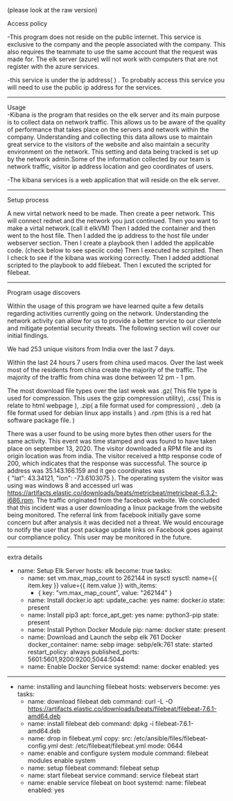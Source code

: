 (please look at the raw version)

Access policy 

-This program does not reside on the public internet. This service is exclusive to the company and the people associated with the company. This also requires the teammate to use the same account that the request was made for. The elk server (azure) will not work with computers that are not register with the azure services.

-this service is under the ip address(   ) . To probably access this service you will need to use the public ip address for the services.

---------------------------------------------------------------------------------------------------------------------------------------------------------------------------------
Usage  
-Kibana is the program that resides on the elk server and its main purpose is to collect data on network traffic. This allows us to be aware of the quality of performance that takes place on the servers and network within the company. Understanding and collecting this data allows use to maintain great service to the visitors of the website and also maintain a security environment on the network. This setting and data being tracked is set up by the network admin.Some of the information collected by our team is network traffic, visitor ip address location and geo coordinates of users.  

-The kibana services is a web application that will reside on the elk server.

---------------------------------------------------------------------------------------------------------------------------------------------------------------------------------

Setup process

A new virtal network need to be made.
Then create a peer network. This will connect rednet and the network you just continued. 
Then you want to make a virtal network.(call it elkVM)
Then I added the container and then went to the host file.
Then I added the ip address to the host file under webserver section.
Then I create a playbook then I added the applicable code. (check below to see speciic code)
Then I executed he scrpited.
Then I check to see if the kibana was working correctly.
Then I added addtional scripted to the playbook to add filebeat.
Then I excuted the scripted for filebeat.

---------------------------------------------------------------------------------------------------------------------------------------------------------------------------------

Program usage discovers

Within the usage of this program we have learned quite a few details regarding activities currently going on the network. Understanding the network activity can allow for us to provide a better service to our clientele and mitigate potential security threats. The following section will cover our initial findings.

We had 253 unique visitors from India over the last 7 days.

Within the last 24 hours 7 users from china used macos.
Over the last week most of the residents from china create the majority of the traffic. The majority of the traffic from china was done between 12 pm - 1 pm.

The most download file types over the last week was .gz( This file type is used for compression. This uses the gzip compression utility), .css( This is relate to html webpage ), .zip( a file format used for compression) , .deb (a file format used for debian linux app installs ) and .rpm (this is a red hat software package file. )

There was a user found to be using more bytes then other users for the same activity. This event was time stamped and was found to have taken place on september 13, 2020. The visitor downloaded a RPM file and its origin location was from india. The visitor received a http response code of 200, which indicates that the response was successful. The source  ip address was 35.143.166.159 and it geo coordinates was  
{ "lat": 43.34121, "lon": -73.6103075 }. The operating system the visitor was using was windows 8 and accessed url was
https://artifacts.elastic.co/downloads/beats/metricbeat/metricbeat-6.3.2-i686.rpm. The traffic originated from the facebook website. We concluded that this incident was a user downloading a linux package from the website being monitored. The referral link from facebook initially gave some concern but after analysis it was decided not a threat. We would encourage to notify the user that post package update links on Facebook goes against our compliance policy. This user may be monitored in the future. 
 
---------------------------------------------------------------------------------------------------------------------------------------------------------------------------------
extra details

 - name: Setup Elk Server
    hosts: elk
    become: true
    tasks:
    - name: set vm.max_map_count to 262144 in sysctl
      sysctl: name={{ item.key }} value={{ item.value }}
      with_items:
      - { key: "vm.max_map_count", value: "262144" }
    - name: Install docker.io
      apt:
        update_cache: yes
        name: docker.io
        state: present
    - name: Install pip3
      apt:
        force_apt_get: yes
        name: python3-pip
        state: present
    - name: Install Python Docker Module
      pip:
        name: docker
        state: present
    - name: Download and Launch the sebp elk 761 Docker
      docker_container:
        name: sebp
        image: sebp/elk:761
        state: started
        restart_policy: always
        published_ports: 5601:5601,9200:9200,5044:5044
    - name: Enable Docker Service
      systemd:
        name: docker
        enabled: yes
---------------------------------------------------------------------------------------------------------------------------------------------------------------

 - name: installing and launching filebeat
   hosts: webservers
   become: yes
   tasks:
   - name: download filebeat deb
     command: curl -L -O https://artifacts.elastic.co/downloads/beats/filebeat/filebeat-7.6.1-amd64.deb
   - name: install filebeat deb
     command: dpkg -i filebeat-7.6.1-amd64.deb
   - name: drop in filebeat.yml
     copy:
       src: /etc/ansible/files/filebeat-config.yml
       dest: /etc/filebeat/filebeat.yml
       mode: 0644
   - name: enable and configure system module
     command: filebeat modules enable system
   - name: setup filebeat
     command: filebeat setup
   - name: start filebeat service
     command: service filebeat start
   - name: enable service filebeat on boot
     systemd:
       name: filebeat
       enabled: yes


